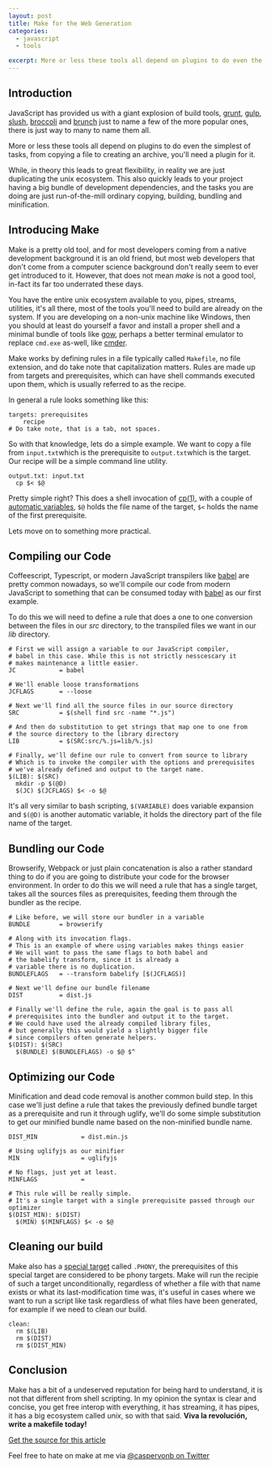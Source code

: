 ```yaml
---
layout: post
title: Make for the Web Generation
categories:
  - javascript
  - tools

excerpt: More or less these tools all depend on plugins to do even the simplest of tasks, from copying a file to creating an archive, you'll need a plugin for it.
---
```


## Introduction

JavaScript has provided us with a giant explosion of build tools, [grunt][grunt], [gulp][gulp], [slush][slush], [broccoli][broccoli] and [brunch][brunch] just to name a few of the more popular ones, there is just way to many to name them all.

More or less these tools all depend on plugins to do even the simplest of tasks, from copying a file to creating an archive, you'll need a plugin for it.

While, in theory this leads to great flexibility, in reality we are just duplicating the unix ecosystem. This also quickly leads to your project having a big bundle of development dependencies, and the tasks you are doing are just run-of-the-mill ordinary copying, building, bundling and minification.

## Introducing Make

Make is a pretty old tool, and for most developers coming from a native development background it is an old friend, but most web developers that don't come from a computer science background don't really seem to ever get introduced to it. However, that does not mean *make* is not a good tool, in-fact its far too underrated these days.

You have the entire unix ecosystem available to you, pipes, streams, utilities, it's all there, most of the tools you'll need to build are already on the system. If you are developing on a non-unix machine like Windows, then you should at least do yourself a favor and install a proper shell and a minimal bundle of tools like [gow][gow], perhaps a better terminal emulator to replace `cmd.exe` as-well, like [cmder][cmder].

Make works by defining rules in a file typically called `Makefile`, no file extension, and do take note that capitalization matters. Rules are made up from targets and prerequisites, which can have shell commands executed upon them, which is usually referred to as the recipe.

In general a rule looks something like this:

```make
targets: prerequisites
    recipe
# Do take note, that is a tab, not spaces.
```

So with that knowledge, lets do a simple example. We want to copy a file from `input.txt`which is the prerequisite to `output.txt`which is the target. Our recipe will be a simple command line utility.

```make
output.txt: input.txt
  cp $< $@
```

Pretty simple right? This does a shell invocation of [cp(1)](cp), with a couple of [automatic variables][make-automatic-variables], `$@` holds the file name of the target, `$<` holds the name of the first prerequisite.

Lets move on to something more practical.

## Compiling our Code

Coffeescript, Typescript, or modern JavaScript transpilers like [babel][babel] are pretty common nowadays, so we'll compile our code from modern JavaScript to something that can be consumed today with [babel][babel] as our first example.

To do this we will need to define a rule that does a one to one conversion between the files in our *src* directory, to the transpiled files we want in our *lib* directory.

```make
# First we will assign a variable to our JavaScript compiler,
# babel in this case. While this is not strictly nesscescary it
# makes maintenance a little easier.
JC            = babel

# We'll enable loose transformations
JCFLAGS       = --loose

# Next we'll find all the source files in our source directory
SRC           = $(shell find src -name "*.js")

# And then do substitution to get strings that map one to one from
# the source directory to the library directory
LIB           = $(SRC:src/%.js=lib/%.js)

# Finally, we'll define our rule to convert from source to library
# Which is to invoke the compiler with the options and prerequisites
# we've already defined and output to the target name.
$(LIB): $(SRC)
  mkdir -p $(@D)
  $(JC) $(JCFLAGS) $< -o $@
```

It's all very similar to bash scripting, `$(VARIABLE)` does variable expansion and `$(@D)` is another automatic variable, it holds the directory part of the file name of the target.

## Bundling our Code
Browserify, Webpack or just plain concatenation is also a rather standard thing to do if you are going to distribute your code for the browser environment. In order to do this we will need a rule that has a single target, takes all the sources files as prerequisites, feeding them through the bundler as the recipe.

```make
# Like before, we will store our bundler in a variable
BUNDLE        = browserify

# Along with its invocation flags.
# This is an example of where using variables makes things easier
# We will want to pass the same flags to both babel and
# the babelify transform, since it is already a 
# variable there is no duplication.
BUNDLEFLAGS   = --transform babelify [$(JCFLAGS)]

# Next we'll define our bundle filename
DIST          = dist.js

# Finally we'll define the rule, again the goal is to pass all
# prerequisites into the bundler and output it to the target.
# We could have used the already compiled library files,
# but generally this would yield a slightly bigger file
# since compilers often generate helpers.
$(DIST): $(SRC)
  $(BUNDLE) $(BUNDLEFLAGS) -o $@ $^
```

## Optimizing our Code

Minification and dead code removal is another common build step. In this case we'll just define a rule that takes the previously defined bundle target as a prerequisite and run it through uglify, we'll do some simple substitution to get our minified bundle name based on the non-minified bundle name.

```make
DIST_MIN			= dist.min.js

# Using uglifyjs as our minifier
MIN                 = uglifyjs

# No flags, just yet at least.
MINFLAGS            = 

# This rule will be really simple.
# It's a single target with a single prerequisite passed through our optimizer
$(DIST_MIN): $(DIST)
  $(MIN) $(MINFLAGS) $< -o $@
```

## Cleaning our build
Make also has a [special target][make-special-targets] called `.PHONY`, the prerequisites of this special target are considered to be phony targets. Make will run the recipie of such a target unconditionally, regardless of whether a file with that name exists or what its last-modification time was, it's useful in cases where we want to run a script like task regardless of what files have been generated, for example if we need to clean our build.

```make
clean:
  rm $(LIB)
  rm $(DIST)
  rm $(DIST_MIN)
```

## Conclusion

Make has a bit of a undeserved reputation for being hard to understand, it is not that different from shell scripting. In my opinion the syntax is clear and concise, you get free interop with everything, it has streaming, it has pipes, it has a big ecosystem called *unix*, so with that said. **Viva la revolución, write a makefile today!**

[Get the source for this article][gist-makefile]

Feel free to hate on make at me via [@caspervonb on Twitter](http://twitter.com/caspervonb)

[grunt]: http://gruntjs.com/ "Grunt"
[gulp]: http://gulpjs.com/ "Gulp"
[slush]: http://slushjs.github.io/#/ "Slush"
[broccoli]: https://github.com/broccolijs/broccoli "Broccoli"
[brunch]: http://brunch.io/ "Brunch"

[coffeescript]:http://coffeescript.org "CoffeeScript"
[typescript]: http://www.typescriptlang.org "TypeScript"
[babel]: https://babeljs.io "Babel"
[gow]:  https://github.com/bmatzelle/gow/wiki "GNU on Windows"
[cmder]:http://bliker.github.io/cmder/ "Portable console emulator for Windows"

[cp]: http://linux.die.net/man/1/cp "copy files and directories"
[make-automatic-variables]: https://www.gnu.org/software/make/manual/html_node/Automatic-Variables.html "Make: Automatic Variables"
[make-special-targets]: https://www.gnu.org/software/make/manual/html_node/Special-Targets.html "Make Special Targets"

[gist-makefile]: http://git.io/x8Kv

